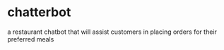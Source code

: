 # chatterbot
a restaurant chatbot that will assist customers in placing orders for their preferred meals
